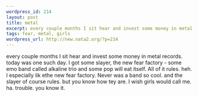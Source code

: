 ```yaml
--- 
wordpress_id: 214
layout: post
title: metal
excerpt: every couple months I sit hear and invest some money in metal records.  today was one such day. I got some slayer, the new fear factory - some emo band called alkaline trio and some pop will eat itself. All of it rules. heh. I especially lik ethe new fear factory. Never was a band so cool. and the slayer of course rules. but you know how tey are. I wish girls would call me. ha. trouble. you know ...
tags: fear, metal, girls
wordpress_url: http://new.nata2.org/?p=214
---
```

every couple months I sit hear and invest some money in metal records.  today was one such day. I got some slayer, the new fear factory - some emo band called alkaline trio and some pop will eat itself. All of it rules. heh. I especially lik ethe new fear factory. Never was a band so cool. and the slayer of course rules. but you know how tey are. I wish girls would call me. ha. trouble. you know it.
